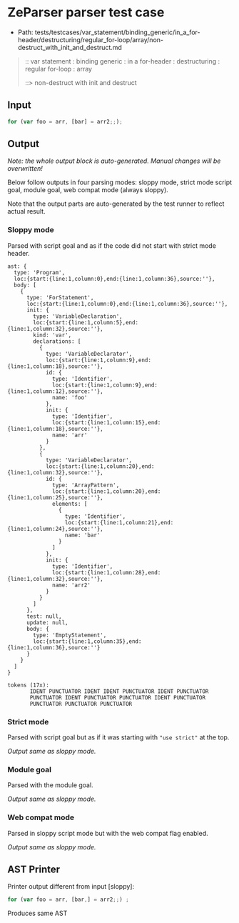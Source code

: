 # ZeParser parser test case

- Path: tests/testcases/var_statement/binding_generic/in_a_for-header/destructuring/regular_for-loop/array/non-destruct_with_init_and_destruct.md

> :: var statement : binding generic : in a for-header : destructuring : regular for-loop : array
>
> ::> non-destruct with init and destruct

## Input

`````js
for (var foo = arr, [bar] = arr2;;);
`````

## Output

_Note: the whole output block is auto-generated. Manual changes will be overwritten!_

Below follow outputs in four parsing modes: sloppy mode, strict mode script goal, module goal, web compat mode (always sloppy).

Note that the output parts are auto-generated by the test runner to reflect actual result.

### Sloppy mode

Parsed with script goal and as if the code did not start with strict mode header.

`````
ast: {
  type: 'Program',
  loc:{start:{line:1,column:0},end:{line:1,column:36},source:''},
  body: [
    {
      type: 'ForStatement',
      loc:{start:{line:1,column:0},end:{line:1,column:36},source:''},
      init: {
        type: 'VariableDeclaration',
        loc:{start:{line:1,column:5},end:{line:1,column:32},source:''},
        kind: 'var',
        declarations: [
          {
            type: 'VariableDeclarator',
            loc:{start:{line:1,column:9},end:{line:1,column:18},source:''},
            id: {
              type: 'Identifier',
              loc:{start:{line:1,column:9},end:{line:1,column:12},source:''},
              name: 'foo'
            },
            init: {
              type: 'Identifier',
              loc:{start:{line:1,column:15},end:{line:1,column:18},source:''},
              name: 'arr'
            }
          },
          {
            type: 'VariableDeclarator',
            loc:{start:{line:1,column:20},end:{line:1,column:32},source:''},
            id: {
              type: 'ArrayPattern',
              loc:{start:{line:1,column:20},end:{line:1,column:25},source:''},
              elements: [
                {
                  type: 'Identifier',
                  loc:{start:{line:1,column:21},end:{line:1,column:24},source:''},
                  name: 'bar'
                }
              ]
            },
            init: {
              type: 'Identifier',
              loc:{start:{line:1,column:28},end:{line:1,column:32},source:''},
              name: 'arr2'
            }
          }
        ]
      },
      test: null,
      update: null,
      body: {
        type: 'EmptyStatement',
        loc:{start:{line:1,column:35},end:{line:1,column:36},source:''}
      }
    }
  ]
}

tokens (17x):
       IDENT PUNCTUATOR IDENT IDENT PUNCTUATOR IDENT PUNCTUATOR
       PUNCTUATOR IDENT PUNCTUATOR PUNCTUATOR IDENT PUNCTUATOR
       PUNCTUATOR PUNCTUATOR PUNCTUATOR
`````

### Strict mode

Parsed with script goal but as if it was starting with `"use strict"` at the top.

_Output same as sloppy mode._

### Module goal

Parsed with the module goal.

_Output same as sloppy mode._

### Web compat mode

Parsed in sloppy script mode but with the web compat flag enabled.

_Output same as sloppy mode._

## AST Printer

Printer output different from input [sloppy]:

````js
for (var foo = arr, [bar,] = arr2;;) ;
````

Produces same AST
